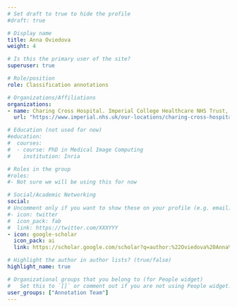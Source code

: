 ```yaml
---
# Set draft to true to hide the profile
#draft: true

# Display name
title: Anna Oviedova
weight: 4

# Is this the primary user of the site?
superuser: true

# Role/position
role: Classification annotations

# Organizations/Affiliations
organizations:
- name: Charing Cross Hospital. Imperial College Healthcare NHS Trust, London United Kingdom
  url: "https://www.imperial.nhs.uk/our-locations/charing-cross-hospital"

# Education (not used for now)
#education:
#  courses:
#  - course: PhD in Medical Image Computing
#    institution: Inria

# Roles in the group
#roles:
#- Not sure we will be using this for now

# Social/Academic Networking
social:
# Uncomment only if you want to show these on your profile (e.g. email)
#- icon: twitter
#  icon_pack: fab
#  link: https://twitter.com/XXXYYY
- icon: google-scholar
  icon_pack: ai
  link: https://scholar.google.com/scholar?q=author:%22Oviedova%20Anna%22

# Highlight the author in author lists? (true/false)
highlight_name: true

# Organizational groups that you belong to (for People widget)
#   Set this to `[]` or comment out if you are not using People widget.
user_groups: ["Annotation Team"]
---
```

